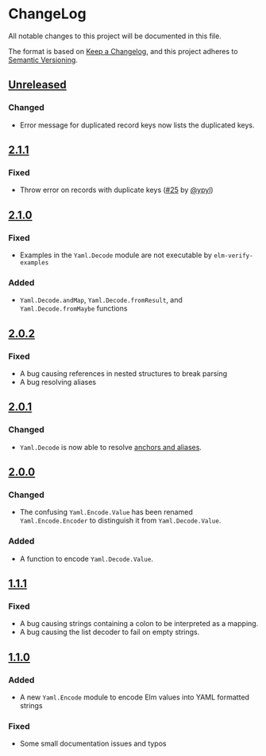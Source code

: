 # ChangeLog
All notable changes to this project will be documented in this file.

The format is based on [Keep a Changelog](https://keepachangelog.com/en/1.0.0/),
and this project adheres to [Semantic Versioning](https://semver.org/spec/v2.0.0.html).

## [Unreleased]
### Changed
- Error message for duplicated record keys now lists the duplicated keys.

## [2.1.1]
### Fixed
- Throw error on records with duplicate keys ([#25](https://github.com/MaybeJustJames/yaml/pull/25) by [@ypyl](https://github.com/ypyl))

## [2.1.0]
### Fixed
- Examples in the `Yaml.Decode` module are not executable by `elm-verify-examples`

### Added
- `Yaml.Decode.andMap`, `Yaml.Decode.fromResult`, and `Yaml.Decode.fromMaybe` functions

## [2.0.2]
### Fixed
- A bug causing references in nested structures to break parsing
- A bug resolving aliases

## [2.0.1]
### Changed
- `Yaml.Decode` is now able to resolve [anchors and aliases](https://yaml.org/spec/1.2/spec.html#id2785586).

## [2.0.0]
### Changed
- The confusing `Yaml.Encode.Value` has been renamed `Yaml.Encode.Encoder` to distinguish it
  from `Yaml.Decode.Value`.

### Added
- A function to encode `Yaml.Decode.Value`.

## [1.1.1]
### Fixed
- A bug causing strings containing a colon to be interpreted as a mapping.
- A bug causing the list decoder to fail on empty strings.

## [1.1.0]
### Added
- A new `Yaml.Encode` module to encode Elm values into YAML formatted strings

### Fixed
- Some small documentation issues and typos

[Unreleased]: https://github.com/MaybeJustJames/yaml/compare/2.1.1...HEAD
[2.1.1]: https://github.com/MaybeJustJames/yaml/compare/2.1.0...2.1.1
[2.1.0]: https://github.com/MaybeJustJames/yaml/compare/2.0.2...2.1.0
[2.0.2]: https://github.com/MaybeJustJames/yaml/compare/2.0.1...2.0.2
[2.0.1]: https://github.com/MaybeJustJames/yaml/compare/2.0.0...2.0.1
[2.0.0]: https://github.com/MaybeJustJames/yaml/compare/1.1.1...2.0.0
[1.1.1]: https://github.com/MaybeJustJames/yaml/compare/1.1.0...1.1.1
[1.1.0]: https://github.com/MaybeJustJames/yaml/compare/1.0.0...1.1.0

